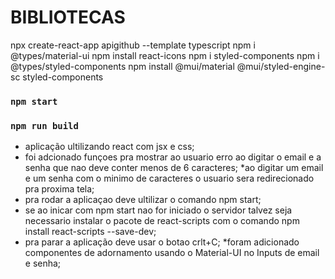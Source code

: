 # BIBLIOTECAS

npx create-react-app apigithub --template typescript
npm i @types/material-ui
npm install react-icons
npm i styled-components
npm i @types/styled-components
npm install @mui/material @mui/styled-engine-sc styled-components

### `npm start`

### `npm run build`


* aplicação ultilizando react com jsx e css;
* foi adcionado funçoes pra mostrar ao usuario erro ao digitar o email e a senha que nao deve conter menos de 6 caracteres;
*ao digitar um email e um senha com o minimo de caracteres o usuario sera redirecionado pra proxima tela;
* pra rodar a aplicaçao deve ultilizar o comando npm start;
* se ao inicar com npm start nao for iniciado o servidor talvez seja necessario instalar o pacote de react-scripts com o comando npm install react-scripts --save-dev;
* pra parar a aplicação deve usar o botao crlt+C;
*foram adicionado componentes de adornamento usando o Material-UI no Inputs de email e senha;
